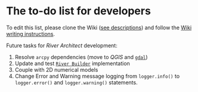 The to-do list for developers
===========

To edit this list, please clone the Wiki ([see descriptions](DevGit)) and follow the [Wiki writing instructions](DevWiki).

Future tasks for *River Architect* development:

1. Resolve `arcpy` dependencies (move to *QGIS* and [`gdal`](https://gdal.org))
1. Update and test [`River Builder`](RiverBuilder) implementation
1. Couple with 2D numerical models
1. Change Error and Warning message logging from `logger.info()` to `logger.error()` and `logger.warning()` statements.










